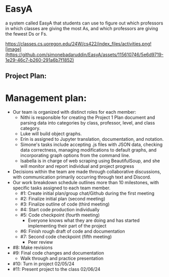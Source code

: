 # EasyA
a system called EasyA that students can use to figure out which professors in which classes are giving the most As, and which professors are giving the fewest Ds or Fs.

https://classes.cs.uoregon.edu/24W/cs422/index_files/activities.png![image](https://github.com/simonebadaruddin/EasyA/assets/115610746/5e6d9719-1e29-46c7-b260-291a6b7f1852)


## Project Plan:
# Management plan:
- Our team is organized with distinct roles for each member:
  - Nithi is responsible for creating the Project 1 Plan document and parsing data into categories by class, professor, level, and class category.
  - Luke will build object graphs.
  - Erin is assigned to Jupyter translation, documentation, and notation.
  - Simone's tasks include accepting .js files with JSON data, checking data correctness, managing modifications to default graphs, and incorporating graph options from the command line.
  - Isabella is in charge of web scraping using BeautifulSoup, and she will monitor and report individual and project progress
- Decisions within the team are made through collaborative discussions, with communication primarily occurring through text and Discord. 
- Our work breakdown schedule outlines more than 10 milestones, with specific tasks assigned to each team member. 
  - #1: Create initial plan/group chat/Github during the first meeting
  - #2: Finalize initial plan (second meeting)
  - #3: Finalize outline of code (third meeting)
  - #4: Start code production individually
  - #5: Code checkpoint (fourth meeting)
    - Everyone knows what they are doing and has started implementing their part of the project
  - #6: Finish rough draft of code and documentation
  - #7: Second code checkpoint (fifth meeting)
    - Peer review
- #8: Make revisions
- #9: Final code changes and documentation
    - Walk through and practice presentation
- #10: Turn in project 02/05/24
- #11: Present project to the class 02/06/24



